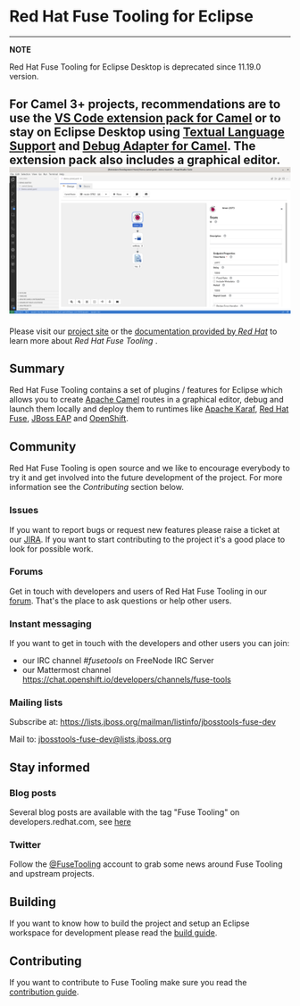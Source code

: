 # Red Hat Fuse Tooling for Eclipse

---
**NOTE**

Red Hat Fuse Tooling for Eclipse Desktop is deprecated since 11.19.0 version.

For Camel 3+ projects, recommendations are to use the [VS Code extension pack for Camel](https://marketplace.visualstudio.com/items?itemName=redhat.apache-camel-extension-pack) or to stay on Eclipse Desktop using [Textual Language Support](https://marketplace.eclipse.org/content/language-support-apache-camel) and [Debug Adapter for Camel](https://marketplace.eclipse.org/content/textual-debugging-apache-camel).
The extension pack also includes a graphical editor.
![Screenshot of VS Code extension where we can see the graphical editor](images/vscode-screenshot.png "VS Code with graphical editor") 
---

Please visit our [project site](https://tools.jboss.org/features/fusetools.html) or the [documentation provided by _Red Hat_](https://access.redhat.com/documentation/en-us/red_hat_fuse/7.2/html/tooling_tutorials/index) to learn more about _Red Hat Fuse Tooling_ .

## Summary

Red Hat Fuse Tooling contains a set of plugins / features for Eclipse which allows you to create [Apache Camel](https://camel.apache.org) routes in a graphical editor, debug and launch them locally and deploy them to runtimes like [Apache Karaf](https://karaf.apache.org), [Red Hat Fuse](https://developers.redhat.com/products/fuse/overview/), [JBoss EAP](https://developers.redhat.com/products/eap/overview/) and [OpenShift](https://www.openshift.com/).

## Community

Red Hat Fuse Tooling is open source and we like to encourage everybody to try it and get involved into the future development of the project. For more information see the *Contributing* section below.

### Issues

If you want to report bugs or request new features please raise a ticket at our [JIRA](https://issues.jboss.org/browse/FUSETOOLS). If you want to start contributing to the project it's a good place to look for possible work.

### Forums

Get in touch with developers and users of Red Hat Fuse Tooling in our [forum](https://stackoverflow.com/questions/tagged/jbossfuse). That's the place to ask questions or help other users.

### Instant messaging

If you want to get in touch with the developers and other users you can join:

- our IRC channel *#fusetools* on FreeNode IRC Server
- our Mattermost channel https://chat.openshift.io/developers/channels/fuse-tools

### Mailing lists

Subscribe at: https://lists.jboss.org/mailman/listinfo/jbosstools-fuse-dev

Mail to: jbosstools-fuse-dev@lists.jboss.org

## Stay informed

### Blog posts

Several blog posts are available with the tag "Fuse Tooling" on developers.redhat.com, see [here](https://developers.redhat.com/blog/tag/fuse-tooling/)

### Twitter

Follow the [@FuseTooling](https://twitter.com/fusetooling) account to grab some news around Fuse Tooling and upstream projects.

## Building

If you want to know how to build the project and setup an Eclipse workspace for development please read the [build guide](./Build.md "Build Guide").

## Contributing

If you want to contribute to Fuse Tooling make sure you read the [contribution guide](./Contributing.md "Contribution Guide").
